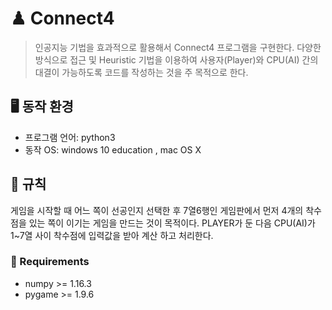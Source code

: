 # ♟ Connect4
> 인공지능 기법을 효과적으로 활용해서 Connect4 프로그램을 구현한다. 다양한 방식으로 접근 및 Heuristic 기법을 이용하여 사용자(Player)와 CPU(AI) 간의 대결이 가능하도록 코드를 작성하는 것을 주 목적으로 한다. 

## 🖥 동작 환경
* 프로그램 언어: python3
* 동작 OS: windows 10 education , mac OS X 

## 📝 규칙
게임을 시작할 때 어느 쪽이 선공인지 선택한 후 7열6행인 게임판에서 먼저 4개의 착수 점을 있는 쪽이 이기는 게임을 
만드는 것이 목적이다. PLAYER가 둔 다음 CPU(AI)가 1~7열 사이 착수점에 입력값을 받아 계산 하고 처리한다.

### 💾 Requirements
* numpy >= 1.16.3
* pygame >= 1.9.6
